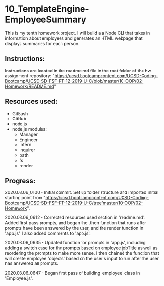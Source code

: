 # 10_TemplateEngine-EmployeeSummary
This is my tenth homework project.  I will build a a Node CLI that takes in information about employees and generates an HTML webpage that displays summaries for each person.

Instructions:
------------
Instructions are located in the readme.md file in the root folder of the hw assignment repository: "https://ucsd.bootcampcontent.com/UCSD-Coding-Bootcamp/UCSD-SD-FSF-PT-12-2019-U-C/blob/master/10-OOP/02-Homework/README.md"


Resources used:
------------
- GitBash
- GitHub
- node.js
- node.js modules:
	- Manager
	- Engineer
	- Intern
	- inquirer
	- path
	- fs
	- render


Progress:
------------
2020.03.06_0100 - Initial commit. Set up folder structure and imported initial starting point from "https://ucsd.bootcampcontent.com/UCSD-Coding-Bootcamp/UCSD-SD-FSF-PT-12-2019-U-C/tree/master/10-OOP/02-Homework".

2020.03.06_0612 - Corrected resources used section in 'readme.md'.  Added first pass prompts, and began the .then function that runs after prompts have been answered by the user, and the render function in 'app.js'.  I also added comments to 'app.js'.

2020.03.06_0635 - Updated function for prompts in 'app.js', including adding a switch case for the prompts based on employee jobTitle as well as reordering the prompts to make more sense.  I then chained the function that will create employee 'objects' based on the user's input to run after the user has answered all prompts.

2020.03.06_0647 - Began first pass of building 'employee' class in 'Employee.js'.